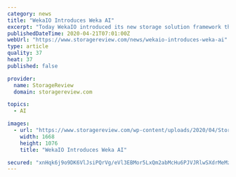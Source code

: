```yaml
---
category: news
title: "WekaIO Introduces Weka AI"
excerpt: "Today WekaIO introduced its new storage solution framework that it states enables accelerated edge-to-core-to-cloud data pipelines, Weka AI. This new framework is underpinned by the Weka File System (WekaFS) and is composed of RAs and SDKs with partners such as NVIDIA, Mellanox, and others in the Weka Innovation Network (WIN). Today WekaIO ..."
publishedDateTime: 2020-04-21T07:01:00Z
webUrl: "https://www.storagereview.com/news/wekaio-introduces-weka-ai"
type: article
quality: 37
heat: 37
published: false

provider:
  name: StorageReview
  domain: storagereview.com

topics:
  - AI

images:
  - url: "https://www.storagereview.com/wp-content/uploads/2020/04/StorageReview-WekaIO-Weka-AI.png"
    width: 1668
    height: 1076
    title: "WekaIO Introduces Weka AI"

secured: "xnHqk6j9o9DK6VlJsiPQrVg/eVl3EBMor5LxQm2abMcHu6PJVJRlwSXdrMeMzlFFEdt1Hsy8dZI7W0gtygdSAzamCfT4HPDoCfoL6jHzul5pV+ool11M0/mdWxmdV01IY/x7xm98GoW7l12ukFDVkCaSRCVGTgefDNoQZoBf/N0H/+ULG4yKga5wNyWCT1JGgRaLgWgiPD954XZS5XskHIKjo5k5nmkMzX0XmMeZ0WjmTNRxhnNMAqFWNEMTYu9axr0kpwp9Mvw26JTXvMFcWqDoJR+rwnXTZjwBruO6Iwr1eVN2j5Mdj9vTfpDV4Ni9;nI7PZFe8x1hUMK/s0Lf35g=="
---
```



